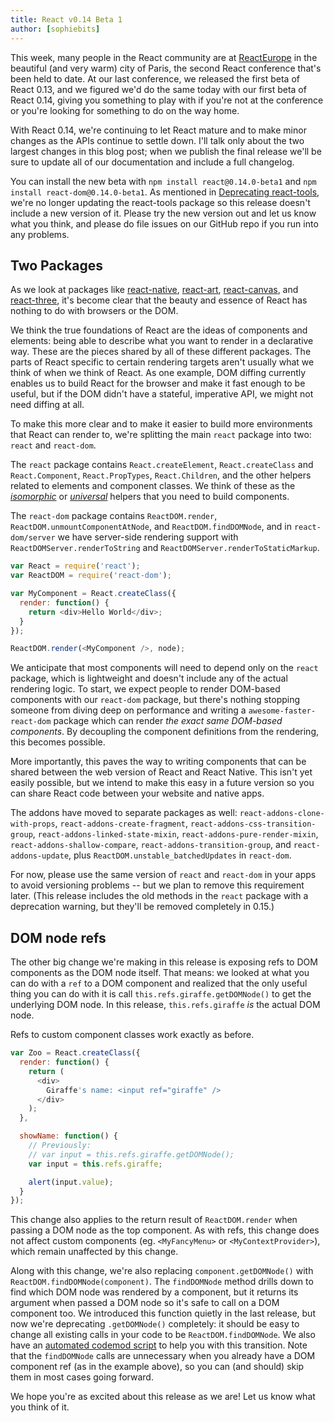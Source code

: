 ```yaml
---
title: React v0.14 Beta 1
author: [sophiebits]
---
```


This week, many people in the React community are at [ReactEurope](https://www.react-europe.org/) in the beautiful (and very warm) city of Paris, the second React conference that's been held to date. At our last conference, we released the first beta of React 0.13, and we figured we'd do the same today with our first beta of React 0.14, giving you something to play with if you're not at the conference or you're looking for something to do on the way home.

With React 0.14, we're continuing to let React mature and to make minor changes as the APIs continue to settle down. I'll talk only about the two largest changes in this blog post; when we publish the final release we'll be sure to update all of our documentation and include a full changelog.

You can install the new beta with `npm install react@0.14.0-beta1` and `npm install react-dom@0.14.0-beta1`. As mentioned in [Deprecating react-tools](/blog/2015/06/12/deprecating-jstransform-and-react-tools.html), we're no longer updating the react-tools package so this release doesn't include a new version of it. Please try the new version out and let us know what you think, and please do file issues on our GitHub repo if you run into any problems.

## Two Packages

As we look at packages like [react-native](https://github.com/facebook/react-native), [react-art](https://github.com/reactjs/react-art), [react-canvas](https://github.com/Flipboard/react-canvas), and [react-three](https://github.com/Izzimach/react-three), it's become clear that the beauty and essence of React has nothing to do with browsers or the DOM.

We think the true foundations of React are the ideas of components and elements: being able to describe what you want to render in a declarative way. These are the pieces shared by all of these different packages. The parts of React specific to certain rendering targets aren't usually what we think of when we think of React. As one example, DOM diffing currently enables us to build React for the browser and make it fast enough to be useful, but if the DOM didn't have a stateful, imperative API, we might not need diffing at all.

To make this more clear and to make it easier to build more environments that React can render to, we're splitting the main `react` package into two: `react` and `react-dom`.

The `react` package contains `React.createElement`, `React.createClass` and `React.Component`, `React.PropTypes`, `React.Children`, and the other helpers related to elements and component classes. We think of these as the [_isomorphic_](http://nerds.airbnb.com/isomorphic-javascript-future-web-apps/) or [_universal_](https://medium.com/@mjackson/universal-javascript-4761051b7ae9) helpers that you need to build components.

The `react-dom` package contains `ReactDOM.render`, `ReactDOM.unmountComponentAtNode`, and `ReactDOM.findDOMNode`, and in `react-dom/server` we have server-side rendering support with `ReactDOMServer.renderToString` and `ReactDOMServer.renderToStaticMarkup`.

```js
var React = require('react');
var ReactDOM = require('react-dom');

var MyComponent = React.createClass({
  render: function() {
    return <div>Hello World</div>;
  }
});

ReactDOM.render(<MyComponent />, node);
```

We anticipate that most components will need to depend only on the `react` package, which is lightweight and doesn't include any of the actual rendering logic. To start, we expect people to render DOM-based components with our `react-dom` package, but there's nothing stopping someone from diving deep on performance and writing a `awesome-faster-react-dom` package which can render *the exact same DOM-based components*. By decoupling the component definitions from the rendering, this becomes possible.

More importantly, this paves the way to writing components that can be shared between the web version of React and React Native. This isn't yet easily possible, but we intend to make this easy in a future version so you can share React code between your website and native apps.

The addons have moved to separate packages as well: `react-addons-clone-with-props`, `react-addons-create-fragment`, `react-addons-css-transition-group`, `react-addons-linked-state-mixin`, `react-addons-pure-render-mixin`, `react-addons-shallow-compare`, `react-addons-transition-group`, and `react-addons-update`, plus `ReactDOM.unstable_batchedUpdates` in `react-dom`.

For now, please use the same version of `react` and `react-dom` in your apps to avoid versioning problems -- but we plan to remove this requirement later. (This release includes the old methods in the `react` package with a deprecation warning, but they'll be removed completely in 0.15.)

## DOM node refs

The other big change we're making in this release is exposing refs to DOM components as the DOM node itself. That means: we looked at what you can do with a `ref` to a DOM component and realized that the only useful thing you can do with it is call `this.refs.giraffe.getDOMNode()` to get the underlying DOM node. In this release, `this.refs.giraffe` _is_ the actual DOM node.

Refs to custom component classes work exactly as before.

```js
var Zoo = React.createClass({
  render: function() {
    return (
      <div>
        Giraffe's name: <input ref="giraffe" />
      </div>
    );
  },

  showName: function() {
    // Previously:
    // var input = this.refs.giraffe.getDOMNode();
    var input = this.refs.giraffe;

    alert(input.value);
  }
});
```

This change also applies to the return result of `ReactDOM.render` when passing a DOM node as the top component. As with refs, this change does not affect custom components (eg. `<MyFancyMenu>` or `<MyContextProvider>`), which remain unaffected by this change.

Along with this change, we're also replacing `component.getDOMNode()` with `ReactDOM.findDOMNode(component)`. The `findDOMNode` method drills down to find which DOM node was rendered by a component, but it returns its argument when passed a DOM node so it's safe to call on a DOM component too. We introduced this function quietly in the last release, but now we're deprecating `.getDOMNode()` completely: it should be easy to change all existing calls in your code to be `ReactDOM.findDOMNode`. We also have an [automated codemod script](https://www.npmjs.com/package/react-codemod) to help you with this transition. Note that the `findDOMNode` calls are unnecessary when you already have a DOM component ref (as in the example above), so you can (and should) skip them in most cases going forward.

We hope you're as excited about this release as we are! Let us know what you think of it.
